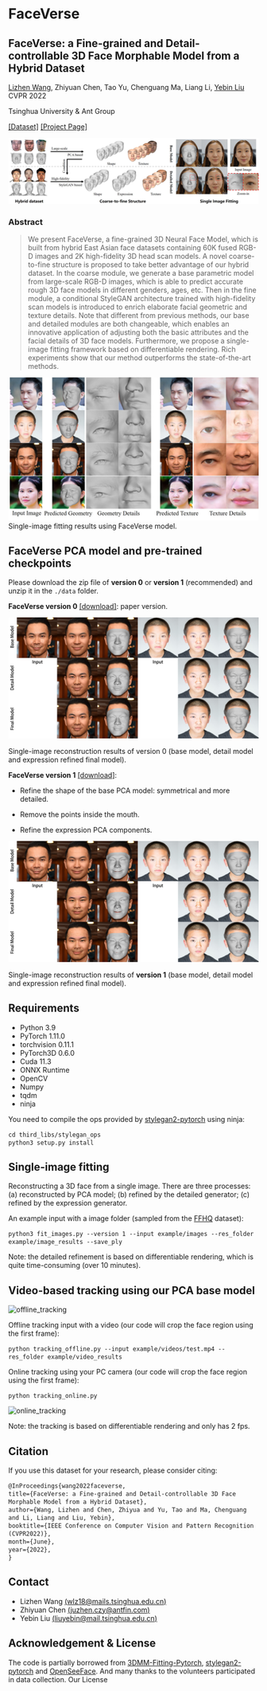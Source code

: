 # FaceVerse
## FaceVerse: a Fine-grained and Detail-controllable 3D Face Morphable Model from a Hybrid Dataset
[Lizhen Wang](https://lizhenwangt.github.io/), Zhiyuan Chen, Tao Yu, Chenguang Ma, Liang Li, [Yebin Liu](http://www.liuyebin.com/)  CVPR 2022

Tsinghua University & Ant Group

[[Dataset]](https://github.com/LizhenWangT/FaceVerse-Dataset) [[Project Page]](http://www.liuyebin.com/faceverse/faceverse.html)

![teaser](./docs/cover.jpg)

### Abstract
>We present FaceVerse, a fine-grained 3D Neural Face Model, which is built from hybrid East Asian face datasets containing 60K fused RGB-D images and 2K high-fidelity 3D head scan models. A novel coarse-to-fine structure is proposed to take better advantage of our hybrid dataset. In the coarse module, we generate a base parametric model from large-scale RGB-D images, which is able to predict accurate rough 3D face models in different genders, ages, etc. Then in the fine module, a conditional StyleGAN architecture trained with high-fidelity scan models is introduced to enrich elaborate facial geometric and texture details. Note that different from previous methods, our base and detailed modules are both changeable, which enables an innovative application of adjusting both the basic attributes and the facial details of 3D face models. Furthermore, we propose a single-image fitting framework based on differentiable rendering. Rich experiments show that our method outperforms the state-of-the-art methods.

![results](./docs/results.jpg)
Single-image fitting results using FaceVerse model.

## FaceVerse PCA model and pre-trained checkpoints
Please download the zip file of **version 0** or **version 1** (recommended) and unzip it in the `./data` folder.

**FaceVerse version 0** [[download]](https://drive.google.com/file/d/1V80ntpWj1BJb7jriWR2ipdcSQIFTHOwv/view?usp=sharing): paper version.

![v0](./docs/v0.jpg)

Single-image reconstruction results of version 0 (base model, detail model and expression refined final model).

**FaceVerse version 1** [[download]](https://drive.google.com/file/d/1CWnZMxI_lH9lPo-_hbRvgM6b-KfSRtFJ/view?usp=sharing):

- Refine the shape of the base PCA model: symmetrical and more detailed.

- Remove the points inside the mouth.

- Refine the expression PCA components.

![v1](./docs/v1.jpg)

Single-image reconstruction results of **version 1** (base model, detail model and expression refined final model).

## Requirements

- Python 3.9
- PyTorch 1.11.0
- torchvision 0.11.1
- PyTorch3D 0.6.0 
- Cuda 11.3
- ONNX Runtime
- OpenCV
- Numpy
- tqdm
- ninja

You need to compile the ops provided by [stylegan2-pytorch](https://github.com/rosinality/stylegan2-pytorch) using ninja:

```
cd third_libs/stylegan_ops
python3 setup.py install
```


## Single-image fitting
Reconstructing a 3D face from a single image. There are three processes: 
(a) reconstructed by PCA model; (b) refined by the detailed generator; (c) refined by the expression generator.

An example input with a image folder (sampled from the [FFHQ](https://github.com/NVlabs/ffhq-dataset) dataset):

```
python3 fit_images.py --version 1 --input example/images --res_folder example/image_results --save_ply
```

Note: the detailed refinement is based on differentiable rendering, which is quite time-consuming (over 10 minutes).


## Video-based tracking using our PCA base model

![offline_tracking](./docs/offline_tracking.gif)

Offline tracking input with a video (our code will crop the face region using the first frame):

```
python tracking_offline.py --input example/videos/test.mp4 --res_folder example/video_results
```


Online tracking using your PC camera (our code will crop the face region using the first frame):

```
python tracking_online.py
```

![online_tracking](./docs/online_tracking.gif)

Note: the tracking is based on differentiable rendering and only has 2 fps.

## Citation
If you use this dataset for your research, please consider citing:
```
@InProceedings{wang2022faceverse,
title={FaceVerse: a Fine-grained and Detail-controllable 3D Face Morphable Model from a Hybrid Dataset},
author={Wang, Lizhen and Chen, Zhiyua and Yu, Tao and Ma, Chenguang and Li, Liang and Liu, Yebin},
booktitle={IEEE Conference on Computer Vision and Pattern Recognition (CVPR2022)},
month={June},
year={2022},
}
```

## Contact
- Lizhen Wang [(wlz18@mails.tsinghua.edu.cn)](wlz18@mails.tsinghua.edu.cn)
- Zhiyuan Chen [(juzhen.czy@antfin.com)](juzhen.czy@antfin.com)
- Yebin Liu [(liuyebin@mail.tsinghua.edu.cn)](mailto:liuyebin@mail.tsinghua.edu.cn)

## Acknowledgement & License
The code is partially borrowed from [3DMM-Fitting-Pytorch](https://github.com/ascust/3DMM-Fitting-Pytorch), [stylegan2-pytorch](https://github.com/rosinality/stylegan2-pytorch) and [OpenSeeFace](https://github.com/emilianavt/OpenSeeFace). And many thanks to the volunteers participated in data collection. Our License 

